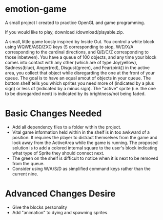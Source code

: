 # emotion-game
A small project I created to practice OpenGL and game programming.

If you would like to play, download /download/playable.zip.

A small, little game loosly inspired by Inside Out. You control a white block using WQWE/ASD/ZXC keys (S corresponding to stop, W/D/X/A corresponding to the cardinal directions, and Q/E/C/Z corresponding to those inbetwen). You have a queue of 100 objects, and any time your block comes into contact with any other (which are of type Joy(yellow), Sadness(blue), Anger(red), Disgust(green), and Fear(pink)) in the active area, you collect that object while disregarding the one at the front of your queue. The goal is to have an equal amout of objects in your queue. The bottom shelf tells you which sprites you need more of (indicated by a plus sign) or less of (indicated by a minus sign). The "active" sprite (i.e. the one to be disregarded next) is indicated by its brightness/not being faded.

# Basic Changes Needed
- Add all dependency files to a folder within the project.
- Vital game information held within in the shelf is in too awkward of a position. It requires the player to distract themselves from the game and look away from the ActiveArea while the game is running. The proposed solution is to add a colored internal square to the user's block indicating what type of Sprite they should connect next.
- The green on the shelf is difficult to notice when it is next to be removed from the queue.
- Consider using W/A/S/D as simplified command keys rather than the current nine.

# Advanced Changes Desire
- Give the blocks personality
- Add "animation" to dying and spawning sprites
